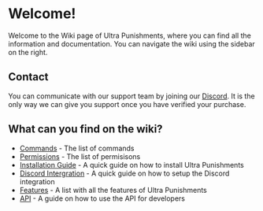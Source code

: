 # Welcome!
Welcome to the Wiki page of Ultra Punishments, where you can find all the information and documentation. You can navigate the wiki using the sidebar on the right.
<br>

## Contact
You can communicate with our support team by joining our [Discord](/discord). It is the only way we can give you support once you have verified your purchase.
<br>

## What can you find on the wiki?
 - [Commands](/wiki/overview) - The list of commands
 - [Permissions](/wiki/overview) - The list of permisisons
 - [Installation Guide](/wiki/installation) - A quick guide on how to install Ultra Punishments
 - [Discord Intergration](/wiki/discord-integration) - A quick guide on how to setup the Discord integration
 - [Features](/wiki/features) - A list with all the features of Ultra Punishments
 - [API](/wiki/api) - A guide on how to use the API for developers

